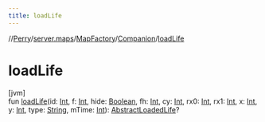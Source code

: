 ```yaml
---
title: loadLife
---
```

//[Perry](../../../../index.html)/[server.maps](../../index.html)/[MapFactory](../index.html)/[Companion](index.html)/[loadLife](load-life.html)



# loadLife



[jvm]\
fun [loadLife](load-life.html)(id: [Int](https://kotlinlang.org/api/latest/jvm/stdlib/kotlin/-int/index.html), f: [Int](https://kotlinlang.org/api/latest/jvm/stdlib/kotlin/-int/index.html), hide: [Boolean](https://kotlinlang.org/api/latest/jvm/stdlib/kotlin/-boolean/index.html), fh: [Int](https://kotlinlang.org/api/latest/jvm/stdlib/kotlin/-int/index.html), cy: [Int](https://kotlinlang.org/api/latest/jvm/stdlib/kotlin/-int/index.html), rx0: [Int](https://kotlinlang.org/api/latest/jvm/stdlib/kotlin/-int/index.html), rx1: [Int](https://kotlinlang.org/api/latest/jvm/stdlib/kotlin/-int/index.html), x: [Int](https://kotlinlang.org/api/latest/jvm/stdlib/kotlin/-int/index.html), y: [Int](https://kotlinlang.org/api/latest/jvm/stdlib/kotlin/-int/index.html), type: [String](https://kotlinlang.org/api/latest/jvm/stdlib/kotlin/-string/index.html), mTime: [Int](https://kotlinlang.org/api/latest/jvm/stdlib/kotlin/-int/index.html)): [AbstractLoadedLife](../../-abstract-loaded-life/index.html)?




